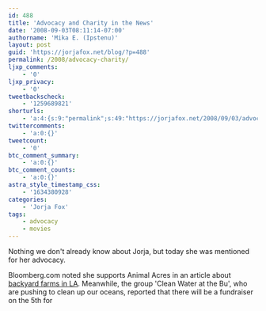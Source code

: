 ```yaml
---
id: 488
title: 'Advocacy and Charity in the News'
date: '2008-09-03T08:11:14-07:00'
authorname: 'Mika E. (Ipstenu)'
layout: post
guid: 'https://jorjafox.net/blog/?p=488'
permalink: /2008/advocacy-charity/
ljxp_comments:
    - '0'
ljxp_privacy:
    - '0'
tweetbackscheck:
    - '1259689821'
shorturls:
    - 'a:4:{s:9:"permalink";s:49:"https://jorjafox.net/2008/09/03/advocacy-charity/";s:7:"tinyurl";s:25:"http://tinyurl.com/ndgcgp";s:4:"isgd";s:18:"http://is.gd/534xV";s:5:"bitly";s:20:"http://bit.ly/6A3M5I";}'
twittercomments:
    - 'a:0:{}'
tweetcount:
    - '0'
btc_comment_summary:
    - 'a:0:{}'
btc_comment_counts:
    - 'a:0:{}'
astra_style_timestamp_css:
    - '1634380928'
categories:
    - 'Jorja Fox'
tags:
    - advocacy
    - movies
---
```


Nothing we don't already know about Jorja, but today she was mentioned for her advocacy.

Bloomberg.com noted she supports Animal Acres in an article about <a href="http://www.bloomberg.com/apps/news?pid=20601109&sid=aJ5lgjArRTOc&refer=home">backyard farms in LA</a>.  Meanwhile, the group 'Clean Water at the Bu', who are pushing to clean up our oceans, reported that there will be a fundraiser on the 5th for
